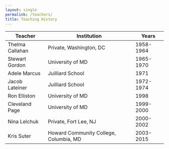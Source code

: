 ```yaml
---
layout: single
permalink: /teachers/
title: Teaching History
---
```


| Teacher | Institution | Years |
|----------------|----------------------------------------------|-----------|
| Thelma Callahan | Private, Washington, DC | 1958-1964 |
| Stewart Gordon | University of MD | 1965-1970 |
| Adele Marcus | Juilliard School | 1971 |
| Jacob Lateiner | Juilliard School | 1972-1974 |
| Ron Elliston | University of MD | 1998 |
| Cleveland Page | University of MD | 1999-2000 |
| Nina Lelchuk | Private, Fort Lee, NJ | 2000-2002 |
| Kris Suter | Howard Community College, Columbia, MD | 2003-2015 |
